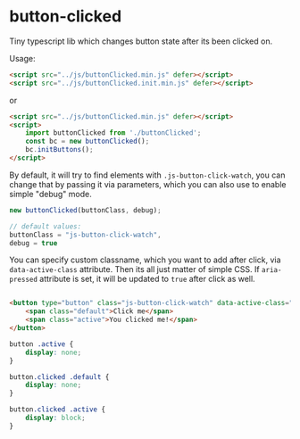 # button-clicked
Tiny typescript lib which changes button state after its been clicked on.


Usage:

```html
<script src="../js/buttonClicked.min.js" defer></script>
<script src="../js/buttonClicked.init.min.js" defer></script>
```

or

```html
<script src="../js/buttonClicked.min.js" defer></script>
<script>
	import buttonClicked from './buttonClicked';
	const bc = new buttonClicked();
	bc.initButtons();
</script>
```


By default, it will try to find elements with `.js-button-click-watch`, you can change that by passing it via parameters, which you can also use to enable simple "debug" mode.

```js
new buttonClicked(buttonClass, debug);

// default values:
buttonClass = "js-button-click-watch",
debug = true
```

You can specify custom classname, which you want to add after click, via `data-active-class` attribute. Then its all just matter of simple CSS. If `aria-pressed` attribute is set, it will be updated to `true` after click as well.

```html

<button type="button" class="js-button-click-watch" data-active-class="clicked" aria-pressed="false">
	<span class="default">Click me</span>
	<span class="active">You clicked me!</span>
</button>
```

```css
button .active {
	display: none;
}

button.clicked .default {
	display: none;
}

button.clicked .active {
	display: block;
}
```